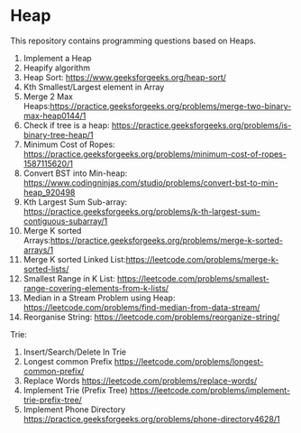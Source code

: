 # Heap
This repository contains programming questions based on Heaps.
1. Implement a Heap
2. Heapify algorithm
3. Heap Sort: https://www.geeksforgeeks.org/heap-sort/ 
4. Kth Smallest/Largest element in Array
5. Merge 2 Max Heaps:https://practice.geeksforgeeks.org/problems/merge-two-binary-max-heap0144/1 
6. Check if tree is a heap:  https://practice.geeksforgeeks.org/problems/is-binary-tree-heap/1 
7. Minimum Cost of Ropes: https://practice.geeksforgeeks.org/problems/minimum-cost-of-ropes-1587115620/1 
8. Convert BST into Min-heap: https://www.codingninjas.com/studio/problems/convert-bst-to-min-heap_920498 
9. Kth Largest Sum Sub-array: https://practice.geeksforgeeks.org/problems/k-th-largest-sum-contiguous-subarray/1 
10. Merge K sorted Arrays:https://practice.geeksforgeeks.org/problems/merge-k-sorted-arrays/1 
11. Merge K sorted Linked List:https://leetcode.com/problems/merge-k-sorted-lists/ 
12. Smallest Range in K List: https://leetcode.com/problems/smallest-range-covering-elements-from-k-lists/ 
13. Median in a Stream Problem using Heap: https://leetcode.com/problems/find-median-from-data-stream/
14. Reorganise String: https://leetcode.com/problems/reorganize-string/

  Trie:
  1. Insert/Search/Delete In Trie 
  2. Longest common Prefix https://leetcode.com/problems/longest-common-prefix/
  3. Replace Words https://leetcode.com/problems/replace-words/
  4. Implement Trie (Prefix Tree) https://leetcode.com/problems/implement-trie-prefix-tree/
  5. Implement Phone Directory https://practice.geeksforgeeks.org/problems/phone-directory4628/1

